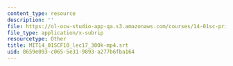 ```yaml
---
content_type: resource
description: ''
file: https://ol-ocw-studio-app-qa.s3.amazonaws.com/courses/14-01sc-principles-of-microeconomics-fall-2011/8659e093c0655e319893a277b6fba164_MIT14_01SCF10_lec17_300k-mp4.vtt
file_type: application/x-subrip
resourcetype: Other
title: MIT14_01SCF10_lec17_300k-mp4.srt
uid: 8659e093-c065-5e31-9893-a277b6fba164
---
```

